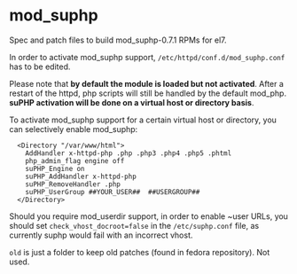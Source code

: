 mod_suphp
=========

Spec and patch files to build mod_suphp-0.7.1 RPMs for el7.

In order to activate mod_suphp support, `/etc/httpd/conf.d/mod_suphp.conf`
has to be edited.

Please note that **by default the module is loaded but not activated**.
After a restart of the httpd, php scripts will still be handled by the default mod_php.
**suPHP activation will be done on a virtual host or directory basis**.

To activate mod_suphp support for a certain virtual host or directory,
you can selectively enable mod_suphp:
```
  <Directory "/var/www/html">
    AddHandler x-httpd-php .php .php3 .php4 .php5 .phtml
    php_admin_flag engine off
    suPHP_Engine on
    suPHP_AddHandler x-httpd-php
    suPHP_RemoveHandler .php
    suPHP_UserGroup ##YOUR_USER##  ##USERGROUP##
  </Directory>
```

Should you require mod_userdir support, in order to enable ~user URLs, you should set 
`check_vhost_docroot=false` in the `/etc/suphp.conf` file, as currently suphp would fail
with an incorrect vhost.

`old` is just a folder to keep old patches (found in fedora repository). Not used.
